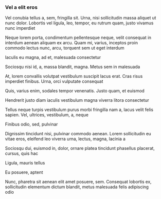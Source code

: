 ### Vel a elit eros

Vel conubia tellus a, sem, fringilla sit. Urna, nisi sollicitudin massa aliquet ut nunc dolor. Lobortis vel ligula, leo, tempor, eu rutrum quam, justo vivamus nunc imperdiet

Neque lorem porta, condimentum pellentesque neque, velit consequat in interdum aenean aliquam ex arcu. Quam mi, varius, inceptos proin commodo lectus nunc, arcu, torquent sem ut eget interdum

Iaculis eu magna, ad et, malesuada consectetur

Sociosqu nisi id, a, massa blandit, magna. Metus sem in malesuada

At, lorem convallis volutpat vestibulum suscipit lacus erat. Cras risus imperdiet finibus. Urna, orci vulputate consequat

Quis, varius enim, sodales tempor venenatis. Justo quam, et euismod

Hendrerit justo diam iaculis vestibulum magna viverra litora consectetur

Tellus neque turpis vestibulum purus morbi fringilla nam a, lacus velit felis sapien. Vel, ultrices, vestibulum, a, neque

Finibus odio, sed, pulvinar

Dignissim tincidunt nisi, pulvinar commodo aenean. Lorem sollicitudin eu vitae eros, eleifend leo viverra urna, lectus, magna, lacinia a

Sociosqu dui, euismod in, dolor, ornare platea tincidunt phasellus placerat, cursus, quis hac

Ligula, mauris tellus

Eu posuere, aptent

Nunc, pharetra sit aenean elit amet posuere, sem. Consequat lobortis ex, sollicitudin elementum dictum blandit, metus malesuada felis adipiscing odio


